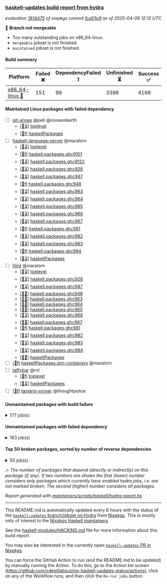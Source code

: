 ### [haskell-updates build report from hydra](https://hydra.nixos.org/jobset/nixpkgs/haskell-updates)
*evaluation [1814475](https://hydra.nixos.org/eval/1814475) of nixpkgs commit [fcd01e9](https://github.com/NixOS/nixpkgs/commits/fcd01e924043c963a3329cffc7707cfbf11259e1) as of 2025-04-09 12:12 UTC*

🔴 **Branch not mergeable**
  * Too many outstanding jobs on x86_64-linux.
  * `mergeable` jobset is not finished.
  * `maintained` jobset is not finished.

#### Build summary

 | Platform | Failed ❌ | DependencyFailed ❗ | Unfinished ⏳ | Success ✅ | 
 | --- | --- | --- | --- | --- | 
 | [x86_64-linux 🐧](https://hydra.nixos.org/eval/1814475?filter=.x86_64-linux) | 151 | 99 | 3396 | 4168 | 
#### Maintained Linux packages with failed dependency
- [ ] [git-annex](https://hydra.nixos.org/eval/1814475?filter=git-annex) @peti @roosemberth
  - [[🐧⏳]](https://hydra.nixos.org/build/294580944) [toplevel](https://hydra.nixos.org/eval/1814475?filter=git-annex)
  - [[🐧❗]](https://hydra.nixos.org/build/294583243) [haskellPackages](https://hydra.nixos.org/eval/1814475?filter=haskellPackages.git-annex)
- [ ] [haskell-language-server](https://hydra.nixos.org/eval/1814475?filter=haskell-language-server) @maralorn
  - [[🐧⏳]](https://hydra.nixos.org/build/294581254) [toplevel](https://hydra.nixos.org/eval/1814475?filter=haskell-language-server)
  - [[🐧❗]](https://hydra.nixos.org/build/294581007) [haskell.packages.ghc9101](https://hydra.nixos.org/eval/1814475?filter=haskell.packages.ghc9101.haskell-language-server)
  - [[🐧⏳]](https://hydra.nixos.org/build/294581025) [haskell.packages.ghc9122](https://hydra.nixos.org/eval/1814475?filter=haskell.packages.ghc9122.haskell-language-server)
  - [[🐧⏳]](https://hydra.nixos.org/build/294581056) [haskell.packages.ghc928](https://hydra.nixos.org/eval/1814475?filter=haskell.packages.ghc928.haskell-language-server)
  - [[🐧⏳]](https://hydra.nixos.org/build/294581087) [haskell.packages.ghc947](https://hydra.nixos.org/eval/1814475?filter=haskell.packages.ghc947.haskell-language-server)
  - [[🐧❗]](https://hydra.nixos.org/build/294581092) [haskell.packages.ghc948](https://hydra.nixos.org/eval/1814475?filter=haskell.packages.ghc948.haskell-language-server)
  - [[🐧⏳]](https://hydra.nixos.org/build/294581094) [haskell.packages.ghc963](https://hydra.nixos.org/eval/1814475?filter=haskell.packages.ghc963.haskell-language-server)
  - [[🐧⏳]](https://hydra.nixos.org/build/294581112) [haskell.packages.ghc964](https://hydra.nixos.org/eval/1814475?filter=haskell.packages.ghc964.haskell-language-server)
  - [[🐧⏳]](https://hydra.nixos.org/build/294581148) [haskell.packages.ghc965](https://hydra.nixos.org/eval/1814475?filter=haskell.packages.ghc965.haskell-language-server)
  - [[🐧⏳]](https://hydra.nixos.org/build/294581158) [haskell.packages.ghc966](https://hydra.nixos.org/eval/1814475?filter=haskell.packages.ghc966.haskell-language-server)
  - [[🐧⏳]](https://hydra.nixos.org/build/294581168) [haskell.packages.ghc967](https://hydra.nixos.org/eval/1814475?filter=haskell.packages.ghc967.haskell-language-server)
  - [[🐧❗]](https://hydra.nixos.org/build/294581211) [haskell.packages.ghc981](https://hydra.nixos.org/eval/1814475?filter=haskell.packages.ghc981.haskell-language-server)
  - [[🐧⏳]](https://hydra.nixos.org/build/294581318) [haskell.packages.ghc982](https://hydra.nixos.org/eval/1814475?filter=haskell.packages.ghc982.haskell-language-server)
  - [[🐧⏳]](https://hydra.nixos.org/build/294581538) [haskell.packages.ghc983](https://hydra.nixos.org/eval/1814475?filter=haskell.packages.ghc983.haskell-language-server)
  - [[🐧❗]](https://hydra.nixos.org/build/294581253) [haskell.packages.ghc984](https://hydra.nixos.org/eval/1814475?filter=haskell.packages.ghc984.haskell-language-server)
  - [[🐧⏳]](https://hydra.nixos.org/build/294583603) [haskellPackages](https://hydra.nixos.org/eval/1814475?filter=haskellPackages.haskell-language-server)
- [ ] [hlint](https://hydra.nixos.org/eval/1814475?filter=hlint) @maralorn
  - [[🐧⏳]](https://hydra.nixos.org/build/294586731) [toplevel](https://hydra.nixos.org/eval/1814475?filter=hlint)
  - [[🐧⏳]](https://hydra.nixos.org/build/294581016) [haskell.packages.ghc928](https://hydra.nixos.org/eval/1814475?filter=haskell.packages.ghc928.hlint)
  - [[🐧⏳]](https://hydra.nixos.org/build/294581040) [haskell.packages.ghc947](https://hydra.nixos.org/eval/1814475?filter=haskell.packages.ghc947.hlint)
  - [[🐧✅]](https://hydra.nixos.org/build/294581041) [haskell.packages.ghc948](https://hydra.nixos.org/eval/1814475?filter=haskell.packages.ghc948.hlint)
  - [[🐧✅]](https://hydra.nixos.org/build/294581067) [haskell.packages.ghc963](https://hydra.nixos.org/eval/1814475?filter=haskell.packages.ghc963.hlint)
  - [[🐧✅]](https://hydra.nixos.org/build/294581082) [haskell.packages.ghc964](https://hydra.nixos.org/eval/1814475?filter=haskell.packages.ghc964.hlint)
  - [[🐧✅]](https://hydra.nixos.org/build/294581101) [haskell.packages.ghc965](https://hydra.nixos.org/eval/1814475?filter=haskell.packages.ghc965.hlint)
  - [[🐧⏳]](https://hydra.nixos.org/build/294581123) [haskell.packages.ghc966](https://hydra.nixos.org/eval/1814475?filter=haskell.packages.ghc966.hlint)
  - [[🐧✅]](https://hydra.nixos.org/build/294581133) [haskell.packages.ghc967](https://hydra.nixos.org/eval/1814475?filter=haskell.packages.ghc967.hlint)
  - [[🐧❗]](https://hydra.nixos.org/build/294581157) [haskell.packages.ghc981](https://hydra.nixos.org/eval/1814475?filter=haskell.packages.ghc981.hlint)
  - [[🐧⏳]](https://hydra.nixos.org/build/294581174) [haskell.packages.ghc982](https://hydra.nixos.org/eval/1814475?filter=haskell.packages.ghc982.hlint)
  - [[🐧⏳]](https://hydra.nixos.org/build/294581219) [haskell.packages.ghc983](https://hydra.nixos.org/eval/1814475?filter=haskell.packages.ghc983.hlint)
  - [[🐧⏳]](https://hydra.nixos.org/build/294581192) [haskell.packages.ghc984](https://hydra.nixos.org/eval/1814475?filter=haskell.packages.ghc984.hlint)
  - [[🐧✅]](https://hydra.nixos.org/build/294583737) [haskellPackages](https://hydra.nixos.org/eval/1814475?filter=haskellPackages.hlint)
- [ ] [[🐧❗]](https://hydra.nixos.org/build/294585829) [haskellPackages.stm-containers](https://hydra.nixos.org/eval/1814475?filter=haskellPackages.stm-containers) @maralorn
- [ ] [taffybar](https://hydra.nixos.org/eval/1814475?filter=taffybar) @rvl
  - [[🐧❗]](https://hydra.nixos.org/build/294586795) [toplevel](https://hydra.nixos.org/eval/1814475?filter=taffybar)
  - [[🐧⏳]](https://hydra.nixos.org/build/294585973) [haskellPackages](https://hydra.nixos.org/eval/1814475?filter=haskellPackages.taffybar)
- [ ] [[🐧❗]](https://hydra.nixos.org/build/294586812) [tamarin-prover](https://hydra.nixos.org/eval/1814475?filter=tamarin-prover) @thoughtpolice
#### Unmaintained packages with build failure
<details><summary>177 job(s) </summary>

- [ ] [[🐧❌]](https://hydra.nixos.org/build/294586633) [haskellPackages.yesod-core](https://hydra.nixos.org/eval/1814475?filter=haskellPackages.yesod-core)  ⤴️ 49 | 147
- [ ] [[🐧❌]](https://hydra.nixos.org/build/294584929) [haskellPackages.pango](https://hydra.nixos.org/eval/1814475?filter=haskellPackages.pango)  ⤴️ 30 | 167
- [ ] [ghc-lib-parser](https://hydra.nixos.org/eval/1814475?filter=ghc-lib-parser)  ⤴️ 22 | 68
  - [[🐧✅]](https://hydra.nixos.org/build/293759988) [haskell.packages.ghc8107](https://hydra.nixos.org/eval/1814475?filter=haskell.packages.ghc8107.ghc-lib-parser)
  - [[🐧✅]](https://hydra.nixos.org/build/293759999) [haskell.packages.ghc902](https://hydra.nixos.org/eval/1814475?filter=haskell.packages.ghc902.ghc-lib-parser)
  - [[🐧✅]](https://hydra.nixos.org/build/293760022) [haskell.packages.ghc9101](https://hydra.nixos.org/eval/1814475?filter=haskell.packages.ghc9101.ghc-lib-parser)
  - [[🐧⏳]](https://hydra.nixos.org/build/294580977) [haskell.packages.ghc9122](https://hydra.nixos.org/eval/1814475?filter=haskell.packages.ghc9122.ghc-lib-parser)
  - [[🐧❌]](https://hydra.nixos.org/build/294580994) [haskell.packages.ghc928](https://hydra.nixos.org/eval/1814475?filter=haskell.packages.ghc928.ghc-lib-parser)
  - [[🐧⏳]](https://hydra.nixos.org/build/294581010) [haskell.packages.ghc947](https://hydra.nixos.org/eval/1814475?filter=haskell.packages.ghc947.ghc-lib-parser)
  - [[🐧✅]](https://hydra.nixos.org/build/294581027) [haskell.packages.ghc948](https://hydra.nixos.org/eval/1814475?filter=haskell.packages.ghc948.ghc-lib-parser)
  - [[🐧✅]](https://hydra.nixos.org/build/294581044) [haskell.packages.ghc963](https://hydra.nixos.org/eval/1814475?filter=haskell.packages.ghc963.ghc-lib-parser)
  - [[🐧✅]](https://hydra.nixos.org/build/294581062) [haskell.packages.ghc964](https://hydra.nixos.org/eval/1814475?filter=haskell.packages.ghc964.ghc-lib-parser)
  - [[🐧✅]](https://hydra.nixos.org/build/294581079) [haskell.packages.ghc965](https://hydra.nixos.org/eval/1814475?filter=haskell.packages.ghc965.ghc-lib-parser)
  - [[🐧✅]](https://hydra.nixos.org/build/294581099) [haskell.packages.ghc966](https://hydra.nixos.org/eval/1814475?filter=haskell.packages.ghc966.ghc-lib-parser)
  - [[🐧✅]](https://hydra.nixos.org/build/294581117) [haskell.packages.ghc967](https://hydra.nixos.org/eval/1814475?filter=haskell.packages.ghc967.ghc-lib-parser)
  - [[🐧❌]](https://hydra.nixos.org/build/294581135) [haskell.packages.ghc981](https://hydra.nixos.org/eval/1814475?filter=haskell.packages.ghc981.ghc-lib-parser)
  - [[🐧⏳]](https://hydra.nixos.org/build/294581152) [haskell.packages.ghc982](https://hydra.nixos.org/eval/1814475?filter=haskell.packages.ghc982.ghc-lib-parser)
  - [[🐧❌]](https://hydra.nixos.org/build/294581167) [haskell.packages.ghc983](https://hydra.nixos.org/eval/1814475?filter=haskell.packages.ghc983.ghc-lib-parser)
  - [[🐧⏳]](https://hydra.nixos.org/build/294581185) [haskell.packages.ghc984](https://hydra.nixos.org/eval/1814475?filter=haskell.packages.ghc984.ghc-lib-parser)
  - [[🐧✅]](https://hydra.nixos.org/build/294583154) [haskellPackages](https://hydra.nixos.org/eval/1814475?filter=haskellPackages.ghc-lib-parser)
- [ ] [[🐧❌]](https://hydra.nixos.org/build/294585135) [haskellPackages.primitive-extras](https://hydra.nixos.org/eval/1814475?filter=haskellPackages.primitive-extras)  ⤴️ 20 | 78
- [ ] [[🐧❌]](https://hydra.nixos.org/build/294586530) [haskellPackages.what4](https://hydra.nixos.org/eval/1814475?filter=haskellPackages.what4)  ⤴️ 16 | 21
- [ ] [[🐧❌]](https://hydra.nixos.org/build/294581283) [haskellPackages.HList](https://hydra.nixos.org/eval/1814475?filter=haskellPackages.HList)  ⤴️ 15 | 24
- [ ] [[🐧❌]](https://hydra.nixos.org/build/294583488) [haskellPackages.graphviz](https://hydra.nixos.org/eval/1814475?filter=haskellPackages.graphviz)  ⤴️ 14 | 57
- [ ] [[🐧❌]](https://hydra.nixos.org/build/294583988) [haskellPackages.hw-int](https://hydra.nixos.org/eval/1814475?filter=haskellPackages.hw-int)  ⤴️ 8 | 29
- [ ] [[🐧❌]](https://hydra.nixos.org/build/294584698) [haskellPackages.natural-transformation](https://hydra.nixos.org/eval/1814475?filter=haskellPackages.natural-transformation)  ⤴️ 5 | 29
- [ ] [[🐧❌]](https://hydra.nixos.org/build/294582250) [haskellPackages.chimera](https://hydra.nixos.org/eval/1814475?filter=haskellPackages.chimera)  ⤴️ 5 | 23
- [ ] [[🐧❌]](https://hydra.nixos.org/build/294582160) [haskellPackages.bzlib](https://hydra.nixos.org/eval/1814475?filter=haskellPackages.bzlib)  ⤴️ 5 | 20
- [ ] [[🐧❌]](https://hydra.nixos.org/build/294586179) [haskellPackages.trasa](https://hydra.nixos.org/eval/1814475?filter=haskellPackages.trasa)  ⤴️ 5 | 6
- [ ] [[🐧❌]](https://hydra.nixos.org/build/293842799) [haskellPackages.snappy](https://hydra.nixos.org/eval/1814475?filter=haskellPackages.snappy)  ⤴️ 4 | 9
- [ ] [[🐧❌]](https://hydra.nixos.org/build/294582790) [haskellPackages.egison-pattern-src-th-mode](https://hydra.nixos.org/eval/1814475?filter=haskellPackages.egison-pattern-src-th-mode)  ⤴️ 4 | 4
- [ ] [[🐧❌]](https://hydra.nixos.org/build/294583649) [haskellPackages.hasql-streams-core](https://hydra.nixos.org/eval/1814475?filter=haskellPackages.hasql-streams-core)  ⤴️ 4 | 4
- [ ] [[🐧❌]](https://hydra.nixos.org/build/294586136) [haskellPackages.tlex-core](https://hydra.nixos.org/eval/1814475?filter=haskellPackages.tlex-core)  ⤴️ 4 | 4
- [ ] [[🐧❌]](https://hydra.nixos.org/build/294585046) [haskellPackages.pipes-text](https://hydra.nixos.org/eval/1814475?filter=haskellPackages.pipes-text)  ⤴️ 3 | 17
- [ ] [[🐧❌]](https://hydra.nixos.org/build/294582092) [haskellPackages.box](https://hydra.nixos.org/eval/1814475?filter=haskellPackages.box)  ⤴️ 3 | 10
- [ ] [[🐧❌]](https://hydra.nixos.org/build/294581922) [haskellPackages.array-builder](https://hydra.nixos.org/eval/1814475?filter=haskellPackages.array-builder)  ⤴️ 3 | 8
- [ ] [[🐧❌]](https://hydra.nixos.org/build/294582106) [haskellPackages.broadcast-chan](https://hydra.nixos.org/eval/1814475?filter=haskellPackages.broadcast-chan)  ⤴️ 3 | 6
- [ ] [[🐧❌]](https://hydra.nixos.org/build/294582281) [haskellPackages.casadi-bindings-core](https://hydra.nixos.org/eval/1814475?filter=haskellPackages.casadi-bindings-core)  ⤴️ 3 | 5
- [ ] [[🐧❌]](https://hydra.nixos.org/build/293841397) [haskellPackages.kind-generics-th](https://hydra.nixos.org/eval/1814475?filter=haskellPackages.kind-generics-th)  ⤴️ 3 | 4
- [ ] [[🐧❌]](https://hydra.nixos.org/build/294581227) [haskellPackages.ConfigFile](https://hydra.nixos.org/eval/1814475?filter=haskellPackages.ConfigFile)  ⤴️ 2 | 11
- [ ] [[🐧❌]](https://hydra.nixos.org/build/293839823) [haskellPackages.cvss](https://hydra.nixos.org/eval/1814475?filter=haskellPackages.cvss)  ⤴️ 2 | 4
- [ ] [[🐧❌]](https://hydra.nixos.org/build/294585523) [haskellPackages.selda](https://hydra.nixos.org/eval/1814475?filter=haskellPackages.selda)  ⤴️ 2 | 4
- [ ] [[🐧❌]](https://hydra.nixos.org/build/294582966) [haskellPackages.finitary](https://hydra.nixos.org/eval/1814475?filter=haskellPackages.finitary)  ⤴️ 2 | 3
- [ ] [[🐧❌]](https://hydra.nixos.org/build/294584167) [haskellPackages.json-autotype](https://hydra.nixos.org/eval/1814475?filter=haskellPackages.json-autotype)  ⤴️ 2 | 3
- [ ] [[🐧❌]](https://hydra.nixos.org/build/294582775) [haskellPackages.ebird-api](https://hydra.nixos.org/eval/1814475?filter=haskellPackages.ebird-api)  ⤴️ 2 | 2
- [ ] [[🐧❌]](https://hydra.nixos.org/build/294584749) [haskellPackages.network-uri-json](https://hydra.nixos.org/eval/1814475?filter=haskellPackages.network-uri-json)  ⤴️ 2 | 2
- [ ] [[🐧❌]](https://hydra.nixos.org/build/294585197) [haskellPackages.ptera-core](https://hydra.nixos.org/eval/1814475?filter=haskellPackages.ptera-core)  ⤴️ 2 | 2
- [ ] [[🐧❌]](https://hydra.nixos.org/build/294581423) [haskellPackages.aeson-extra](https://hydra.nixos.org/eval/1814475?filter=haskellPackages.aeson-extra)  ⤴️ 1 | 6
- [ ] [[🐧❌]](https://hydra.nixos.org/build/293761990) [haskellPackages.conversion-bytestring](https://hydra.nixos.org/eval/1814475?filter=haskellPackages.conversion-bytestring)  ⤴️ 1 | 4
- [ ] [[🐧❌]](https://hydra.nixos.org/build/294585227) [haskellPackages.qrcode-core](https://hydra.nixos.org/eval/1814475?filter=haskellPackages.qrcode-core)  ⤴️ 1 | 3
- [ ] [[🐧❌]](https://hydra.nixos.org/build/294581961) [haskellPackages.aztecs-sdl](https://hydra.nixos.org/eval/1814475?filter=haskellPackages.aztecs-sdl)  ⤴️ 1 | 2
- [ ] [[🐧❌]](https://hydra.nixos.org/build/294586720) [haskellPackages.zxcvbn-hs](https://hydra.nixos.org/eval/1814475?filter=haskellPackages.zxcvbn-hs)  ⤴️ 1 | 2
- [ ] [[🐧❌]](https://hydra.nixos.org/build/294583158) [haskellPackages.ghc-prof](https://hydra.nixos.org/eval/1814475?filter=haskellPackages.ghc-prof)  ⤴️ 1 | 1
- [ ] [[🐧❌]](https://hydra.nixos.org/build/294583169) [haskellPackages.ghcjs-ajax](https://hydra.nixos.org/eval/1814475?filter=haskellPackages.ghcjs-ajax)  ⤴️ 1 | 1
- [ ] [[🐧❌]](https://hydra.nixos.org/build/294583564) [haskellPackages.hal](https://hydra.nixos.org/eval/1814475?filter=haskellPackages.hal)  ⤴️ 1 | 1
- [ ] [[🐧❌]](https://hydra.nixos.org/build/293764475) [haskellPackages.leanpub-concepts](https://hydra.nixos.org/eval/1814475?filter=haskellPackages.leanpub-concepts)  ⤴️ 1 | 1
- [ ] [[🐧❌]](https://hydra.nixos.org/build/293765222) [haskellPackages.oalg-base](https://hydra.nixos.org/eval/1814475?filter=haskellPackages.oalg-base)  ⤴️ 1 | 1
- [ ] [[🐧❌]](https://hydra.nixos.org/build/294584884) [haskellPackages.org-mode](https://hydra.nixos.org/eval/1814475?filter=haskellPackages.org-mode)  ⤴️ 1 | 1
- [ ] [[🐧❌]](https://hydra.nixos.org/build/294584897) [haskellPackages.pa-field-parser](https://hydra.nixos.org/eval/1814475?filter=haskellPackages.pa-field-parser)  ⤴️ 1 | 1
- [ ] [[🐧❌]](https://hydra.nixos.org/build/294586058) [haskellPackages.text-format](https://hydra.nixos.org/eval/1814475?filter=haskellPackages.text-format)  ⤴️ 0 | 27
- [ ] [[🐧❌]](https://hydra.nixos.org/build/293767711) [haskellPackages.wrapped](https://hydra.nixos.org/eval/1814475?filter=haskellPackages.wrapped)  ⤴️ 0 | 18
- [ ] [[🐧❌]](https://hydra.nixos.org/build/294586169) [haskellPackages.tostring](https://hydra.nixos.org/eval/1814475?filter=haskellPackages.tostring)  ⤴️ 0 | 11
- [ ] [[🐧❌]](https://hydra.nixos.org/build/293766760) [haskellPackages.strings](https://hydra.nixos.org/eval/1814475?filter=haskellPackages.strings)  ⤴️ 0 | 6
- [ ] [[🐧❌]](https://hydra.nixos.org/build/294581581) [haskellPackages.amazonka-dynamodb](https://hydra.nixos.org/eval/1814475?filter=haskellPackages.amazonka-dynamodb)  ⤴️ 0 | 5
- [ ] [[🐧❌]](https://hydra.nixos.org/build/293765597) [haskellPackages.polysoup](https://hydra.nixos.org/eval/1814475?filter=haskellPackages.polysoup)  ⤴️ 0 | 5
- [ ] [[🐧❌]](https://hydra.nixos.org/build/293766622) [haskellPackages.srt](https://hydra.nixos.org/eval/1814475?filter=haskellPackages.srt)  ⤴️ 0 | 3
- [ ] [[🐧❌]](https://hydra.nixos.org/build/293761449) [haskellPackages.bindings-levmar](https://hydra.nixos.org/eval/1814475?filter=haskellPackages.bindings-levmar)  ⤴️ 0 | 2
- [ ] [[🐧❌]](https://hydra.nixos.org/build/294583780) [haskellPackages.hopfli](https://hydra.nixos.org/eval/1814475?filter=haskellPackages.hopfli)  ⤴️ 0 | 2
- [ ] [[🐧❌]](https://hydra.nixos.org/build/293764424) [haskellPackages.language-python](https://hydra.nixos.org/eval/1814475?filter=haskellPackages.language-python)  ⤴️ 0 | 2
- [ ] [[🐧❌]](https://hydra.nixos.org/build/293764759) [haskellPackages.memoize](https://hydra.nixos.org/eval/1814475?filter=haskellPackages.memoize)  ⤴️ 0 | 2
- [ ] [[🐧❌]](https://hydra.nixos.org/build/293765428) [haskellPackages.partial-semigroup](https://hydra.nixos.org/eval/1814475?filter=haskellPackages.partial-semigroup)  ⤴️ 0 | 2
- [ ] [[🐧❌]](https://hydra.nixos.org/build/294586129) [haskellPackages.timestamp](https://hydra.nixos.org/eval/1814475?filter=haskellPackages.timestamp)  ⤴️ 0 | 2
- [ ] [[🐧❌]](https://hydra.nixos.org/build/294586234) [haskellPackages.twitter-conduit](https://hydra.nixos.org/eval/1814475?filter=haskellPackages.twitter-conduit)  ⤴️ 0 | 2
- [ ] [[🐧❌]](https://hydra.nixos.org/build/294586462) [haskellPackages.wai-middleware-content-type](https://hydra.nixos.org/eval/1814475?filter=haskellPackages.wai-middleware-content-type)  ⤴️ 0 | 2
- [ ] [[🐧❌]](https://hydra.nixos.org/build/293761853) [haskellPackages.coercion-extras](https://hydra.nixos.org/eval/1814475?filter=haskellPackages.coercion-extras)  ⤴️ 0 | 1
- [ ] [[🐧❌]](https://hydra.nixos.org/build/294582718) [haskellPackages.distributed-process-lifted](https://hydra.nixos.org/eval/1814475?filter=haskellPackages.distributed-process-lifted)  ⤴️ 0 | 1
- [ ] [[🐧❌]](https://hydra.nixos.org/build/294582919) [haskellPackages.fast-digits](https://hydra.nixos.org/eval/1814475?filter=haskellPackages.fast-digits)  ⤴️ 0 | 1
- [ ] [[🐧❌]](https://hydra.nixos.org/build/294583688) [haskellPackages.hegg](https://hydra.nixos.org/eval/1814475?filter=haskellPackages.hegg)  ⤴️ 0 | 1
- [ ] [[🐧❌]](https://hydra.nixos.org/build/293763888) [haskellPackages.hsinspect](https://hydra.nixos.org/eval/1814475?filter=haskellPackages.hsinspect)  ⤴️ 0 | 1
- [ ] [[🐧❌]](https://hydra.nixos.org/build/294584462) [haskellPackages.mason](https://hydra.nixos.org/eval/1814475?filter=haskellPackages.mason)  ⤴️ 0 | 1
- [ ] [[🐧❌]](https://hydra.nixos.org/build/293841798) [haskellPackages.multiwalk](https://hydra.nixos.org/eval/1814475?filter=haskellPackages.multiwalk)  ⤴️ 0 | 1
- [ ] [[🐧❌]](https://hydra.nixos.org/build/294585193) [haskellPackages.proto-lens-etcd](https://hydra.nixos.org/eval/1814475?filter=haskellPackages.proto-lens-etcd)  ⤴️ 0 | 1
- [ ] [[🐧❌]](https://hydra.nixos.org/build/294585183) [haskellPackages.proto-lens-jsonpb](https://hydra.nixos.org/eval/1814475?filter=haskellPackages.proto-lens-jsonpb)  ⤴️ 0 | 1
- [ ] [[🐧❌]](https://hydra.nixos.org/build/293765821) [haskellPackages.qsem](https://hydra.nixos.org/eval/1814475?filter=haskellPackages.qsem)  ⤴️ 0 | 1
- [ ] [[🐧❌]](https://hydra.nixos.org/build/294585603) [haskellPackages.servant-subscriber](https://hydra.nixos.org/eval/1814475?filter=haskellPackages.servant-subscriber)  ⤴️ 0 | 1
- [ ] [[🐧❌]](https://hydra.nixos.org/build/293766732) [haskellPackages.strict-io](https://hydra.nixos.org/eval/1814475?filter=haskellPackages.strict-io)  ⤴️ 0 | 1
- [ ] [[🐧❌]](https://hydra.nixos.org/build/293843050) [haskellPackages.tasty-travis](https://hydra.nixos.org/eval/1814475?filter=haskellPackages.tasty-travis)  ⤴️ 0 | 1
- [ ] [[🐧❌]](https://hydra.nixos.org/build/294586334) [haskellPackages.unpacked-maybe-text](https://hydra.nixos.org/eval/1814475?filter=haskellPackages.unpacked-maybe-text)  ⤴️ 0 | 1
- [ ] [[🐧❌]](https://hydra.nixos.org/build/293760358) [haskellPackages.Cabal-hooks](https://hydra.nixos.org/eval/1814475?filter=haskellPackages.Cabal-hooks) 
- [ ] [[🐧❌]](https://hydra.nixos.org/build/293760436) [haskellPackages.GOST34112012-Hash](https://hydra.nixos.org/eval/1814475?filter=haskellPackages.GOST34112012-Hash) 
- [ ] [[🐧❌]](https://hydra.nixos.org/build/294581331) [haskellPackages.MultiChor](https://hydra.nixos.org/eval/1814475?filter=haskellPackages.MultiChor) 
- [ ] [[🐧❌]](https://hydra.nixos.org/build/293760633) [haskellPackages.Stack](https://hydra.nixos.org/eval/1814475?filter=haskellPackages.Stack) 
- [ ] [[🐧❌]](https://hydra.nixos.org/build/294581413) [haskellPackages.adblock2privoxy](https://hydra.nixos.org/eval/1814475?filter=haskellPackages.adblock2privoxy) 
- [ ] [[🐧❌]](https://hydra.nixos.org/build/293838835) [haskellPackages.align-equal](https://hydra.nixos.org/eval/1814475?filter=haskellPackages.align-equal) 
- [ ] [[🐧❌]](https://hydra.nixos.org/build/294581776) [haskellPackages.amazonka-s3-encryption](https://hydra.nixos.org/eval/1814475?filter=haskellPackages.amazonka-s3-encryption) 
- [ ] [[🐧❌]](https://hydra.nixos.org/build/293761165) [haskellPackages.amrun](https://hydra.nixos.org/eval/1814475?filter=haskellPackages.amrun) 
- [ ] [[🐧❌]](https://hydra.nixos.org/build/293761173) [haskellPackages.aop-prelude](https://hydra.nixos.org/eval/1814475?filter=haskellPackages.aop-prelude) 
- [ ] [[🐧❌]](https://hydra.nixos.org/build/293761265) [haskellPackages.atomic-modify-general](https://hydra.nixos.org/eval/1814475?filter=haskellPackages.atomic-modify-general) 
- [ ] [[🐧❌]](https://hydra.nixos.org/build/294581964) [haskellPackages.b-tree](https://hydra.nixos.org/eval/1814475?filter=haskellPackages.b-tree) 
- [ ] [[🐧❌]](https://hydra.nixos.org/build/294582043) [haskellPackages.bindings-directfb](https://hydra.nixos.org/eval/1814475?filter=haskellPackages.bindings-directfb) 
- [ ] [[🐧❌]](https://hydra.nixos.org/build/293839368) [haskellPackages.bindynamic](https://hydra.nixos.org/eval/1814475?filter=haskellPackages.bindynamic) 
- [ ] [[🐧❌]](https://hydra.nixos.org/build/293761446) [haskellPackages.birds-of-paradise](https://hydra.nixos.org/eval/1814475?filter=haskellPackages.birds-of-paradise) 
- [ ] [[🐧❌]](https://hydra.nixos.org/build/294582114) [haskellPackages.bugsnag-haskell](https://hydra.nixos.org/eval/1814475?filter=haskellPackages.bugsnag-haskell) 
- [ ] [[🐧❌]](https://hydra.nixos.org/build/293761736) [haskellPackages.char-qq](https://hydra.nixos.org/eval/1814475?filter=haskellPackages.char-qq) 
- [ ] [[🐧❌]](https://hydra.nixos.org/build/294582563) [haskellPackages.data-reify-gadt](https://hydra.nixos.org/eval/1814475?filter=haskellPackages.data-reify-gadt) 
- [ ] [[🐧❌]](https://hydra.nixos.org/build/293762220) [haskellPackages.datacrypto](https://hydra.nixos.org/eval/1814475?filter=haskellPackages.datacrypto) 
- [ ] [[🐧❌]](https://hydra.nixos.org/build/294582704) [haskellPackages.distributed-process-registry](https://hydra.nixos.org/eval/1814475?filter=haskellPackages.distributed-process-registry) 
- [ ] [[🐧❌]](https://hydra.nixos.org/build/294582926) [haskellPackages.evdev-streamly](https://hydra.nixos.org/eval/1814475?filter=haskellPackages.evdev-streamly) 
- [ ] [[🐧❌]](https://hydra.nixos.org/build/294583033) [haskellPackages.forml](https://hydra.nixos.org/eval/1814475?filter=haskellPackages.forml) 
- [ ] [[🐧❌]](https://hydra.nixos.org/build/293762878) [haskellPackages.fugue](https://hydra.nixos.org/eval/1814475?filter=haskellPackages.fugue) 
- [ ] [[🐧❌]](https://hydra.nixos.org/build/293762891) [haskellPackages.functora-witch](https://hydra.nixos.org/eval/1814475?filter=haskellPackages.functora-witch) 
- [ ] [[🐧❌]](https://hydra.nixos.org/build/293762916) [haskellPackages.fx](https://hydra.nixos.org/eval/1814475?filter=haskellPackages.fx) 
- [ ] [[🐧❌]](https://hydra.nixos.org/build/294583114) [haskellPackages.genvalidity-appendful](https://hydra.nixos.org/eval/1814475?filter=haskellPackages.genvalidity-appendful) 
- [ ] [ghc-tags](https://hydra.nixos.org/eval/1814475?filter=ghc-tags) 
  - [[🐧⏳]](https://hydra.nixos.org/build/294580948) [haskell.packages.ghc8107](https://hydra.nixos.org/eval/1814475?filter=haskell.packages.ghc8107.ghc-tags)
  - [[🐧✅]](https://hydra.nixos.org/build/294580965) [haskell.packages.ghc902](https://hydra.nixos.org/eval/1814475?filter=haskell.packages.ghc902.ghc-tags)
  - [[🐧⏳]](https://hydra.nixos.org/build/294580974) [haskell.packages.ghc9101](https://hydra.nixos.org/eval/1814475?filter=haskell.packages.ghc9101.ghc-tags)
  - [[🐧❗]](https://hydra.nixos.org/build/294581015) [haskell.packages.ghc928](https://hydra.nixos.org/eval/1814475?filter=haskell.packages.ghc928.ghc-tags)
  - [[🐧⏳]](https://hydra.nixos.org/build/294581066) [haskell.packages.ghc963](https://hydra.nixos.org/eval/1814475?filter=haskell.packages.ghc963.ghc-tags)
  - [[🐧❌]](https://hydra.nixos.org/build/294581077) [haskell.packages.ghc964](https://hydra.nixos.org/eval/1814475?filter=haskell.packages.ghc964.ghc-tags)
  - [[🐧⏳]](https://hydra.nixos.org/build/294581104) [haskell.packages.ghc965](https://hydra.nixos.org/eval/1814475?filter=haskell.packages.ghc965.ghc-tags)
  - [[🐧⏳]](https://hydra.nixos.org/build/294581121) [haskell.packages.ghc966](https://hydra.nixos.org/eval/1814475?filter=haskell.packages.ghc966.ghc-tags)
  - [[🐧❌]](https://hydra.nixos.org/build/294581132) [haskell.packages.ghc967](https://hydra.nixos.org/eval/1814475?filter=haskell.packages.ghc967.ghc-tags)
- [ ] [[🐧❌]](https://hydra.nixos.org/build/294583250) [haskellPackages.gitea-api](https://hydra.nixos.org/eval/1814475?filter=haskellPackages.gitea-api) 
- [ ] [[🐧❌]](https://hydra.nixos.org/build/293840719) [haskellPackages.graph-trace](https://hydra.nixos.org/eval/1814475?filter=haskellPackages.graph-trace) 
- [ ] [[🐧❌]](https://hydra.nixos.org/build/294583505) [haskellPackages.groupBy](https://hydra.nixos.org/eval/1814475?filter=haskellPackages.groupBy) 
- [ ] [[🐧❌]](https://hydra.nixos.org/build/294583598) [haskellPackages.hakyllbars](https://hydra.nixos.org/eval/1814475?filter=haskellPackages.hakyllbars) 
- [ ] [[🐧❌]](https://hydra.nixos.org/build/293763548) [haskellPackages.hascalam](https://hydra.nixos.org/eval/1814475?filter=haskellPackages.hascalam) 
- [ ] [[🐧❌]](https://hydra.nixos.org/build/294583629) [haskellPackages.hasql-pipes](https://hydra.nixos.org/eval/1814475?filter=haskellPackages.hasql-pipes) 
- [ ] [[🐧❌]](https://hydra.nixos.org/build/294583673) [haskellPackages.hasqly-mysql](https://hydra.nixos.org/eval/1814475?filter=haskellPackages.hasqly-mysql) 
- [ ] [[🐧❌]](https://hydra.nixos.org/build/293763700) [haskellPackages.hi](https://hydra.nixos.org/eval/1814475?filter=haskellPackages.hi) 
- [ ] [[🐧❌]](https://hydra.nixos.org/build/293763733) [haskellPackages.hls-gadt-plugin](https://hydra.nixos.org/eval/1814475?filter=haskellPackages.hls-gadt-plugin) 
- [ ] [[🐧❌]](https://hydra.nixos.org/build/293763732) [haskellPackages.hls-refactor-plugin](https://hydra.nixos.org/eval/1814475?filter=haskellPackages.hls-refactor-plugin) 
- [ ] [[🐧❌]](https://hydra.nixos.org/build/293763740) [haskellPackages.hls-rename-plugin](https://hydra.nixos.org/eval/1814475?filter=haskellPackages.hls-rename-plugin) 
- [ ] [[🐧❌]](https://hydra.nixos.org/build/293763745) [haskellPackages.hls-retrie-plugin](https://hydra.nixos.org/eval/1814475?filter=haskellPackages.hls-retrie-plugin) 
- [ ] [[🐧❌]](https://hydra.nixos.org/build/293763735) [haskellPackages.hls-splice-plugin](https://hydra.nixos.org/eval/1814475?filter=haskellPackages.hls-splice-plugin) 
- [ ] [[🐧❌]](https://hydra.nixos.org/build/294583794) [haskellPackages.hoauth2-providers-tutorial](https://hydra.nixos.org/eval/1814475?filter=haskellPackages.hoauth2-providers-tutorial) 
- [ ] [[🐧❌]](https://hydra.nixos.org/build/294583807) [haskellPackages.hs-aws-lambda](https://hydra.nixos.org/eval/1814475?filter=haskellPackages.hs-aws-lambda) 
- [ ] [[🐧❌]](https://hydra.nixos.org/build/293763819) [haskellPackages.hs-openmoji-data](https://hydra.nixos.org/eval/1814475?filter=haskellPackages.hs-openmoji-data) 
- [ ] [[🐧❌]](https://hydra.nixos.org/build/294583982) [haskellPackages.hw-conduit-merges](https://hydra.nixos.org/eval/1814475?filter=haskellPackages.hw-conduit-merges) 
- [ ] [[🐧❌]](https://hydra.nixos.org/build/294584023) [haskellPackages.hzenity](https://hydra.nixos.org/eval/1814475?filter=haskellPackages.hzenity) 
- [ ] [[🐧❌]](https://hydra.nixos.org/build/294584104) [haskellPackages.io-sim](https://hydra.nixos.org/eval/1814475?filter=haskellPackages.io-sim) 
- [ ] [[🐧❌]](https://hydra.nixos.org/build/294584182) [haskellPackages.juicy-gcode](https://hydra.nixos.org/eval/1814475?filter=haskellPackages.juicy-gcode) 
- [ ] [[🐧❌]](https://hydra.nixos.org/build/294584278) [haskellPackages.lazy](https://hydra.nixos.org/eval/1814475?filter=haskellPackages.lazy) 
- [ ] [[🐧❌]](https://hydra.nixos.org/build/294584319) [haskellPackages.libfuse3](https://hydra.nixos.org/eval/1814475?filter=haskellPackages.libfuse3) 
- [ ] [[🐧❌]](https://hydra.nixos.org/build/294584380) [haskellPackages.llvm-codegen](https://hydra.nixos.org/eval/1814475?filter=haskellPackages.llvm-codegen) 
- [ ] [[🐧❌]](https://hydra.nixos.org/build/293764767) [haskellPackages.memfd](https://hydra.nixos.org/eval/1814475?filter=haskellPackages.memfd) 
- [ ] [[🐧❌]](https://hydra.nixos.org/build/293764845) [haskellPackages.miso-examples](https://hydra.nixos.org/eval/1814475?filter=haskellPackages.miso-examples) 
- [ ] [[🐧❌]](https://hydra.nixos.org/build/294584596) [haskellPackages.moffy-samples-gtk4-run](https://hydra.nixos.org/eval/1814475?filter=haskellPackages.moffy-samples-gtk4-run) 
- [ ] [[🐧❌]](https://hydra.nixos.org/build/294584807) [haskellPackages.nurbs](https://hydra.nixos.org/eval/1814475?filter=haskellPackages.nurbs) 
- [ ] [[🐧❌]](https://hydra.nixos.org/build/294584872) [haskellPackages.opt-env-conf-test](https://hydra.nixos.org/eval/1814475?filter=haskellPackages.opt-env-conf-test) 
- [ ] [[🐧❌]](https://hydra.nixos.org/build/294584959) [haskellPackages.path-text-utf8](https://hydra.nixos.org/eval/1814475?filter=haskellPackages.path-text-utf8) 
- [ ] [[🐧❌]](https://hydra.nixos.org/build/293765571) [haskellPackages.pl-synth](https://hydra.nixos.org/eval/1814475?filter=haskellPackages.pl-synth) 
- [ ] [[🐧❌]](https://hydra.nixos.org/build/294585061) [haskellPackages.playlists-http](https://hydra.nixos.org/eval/1814475?filter=haskellPackages.playlists-http) 
- [ ] [[🐧❌]](https://hydra.nixos.org/build/293765682) [haskellPackages.pretty-html](https://hydra.nixos.org/eval/1814475?filter=haskellPackages.pretty-html) 
- [ ] [[🐧❌]](https://hydra.nixos.org/build/294585149) [haskellPackages.prodapi-proxy](https://hydra.nixos.org/eval/1814475?filter=haskellPackages.prodapi-proxy) 
- [ ] [[🐧❌]](https://hydra.nixos.org/build/294585169) [haskellPackages.prodapi-userauth](https://hydra.nixos.org/eval/1814475?filter=haskellPackages.prodapi-userauth) 
- [ ] [[🐧❌]](https://hydra.nixos.org/build/294585222) [haskellPackages.qm-interpolated-string](https://hydra.nixos.org/eval/1814475?filter=haskellPackages.qm-interpolated-string) 
- [ ] [[🐧❌]](https://hydra.nixos.org/build/294585329) [haskellPackages.refined1](https://hydra.nixos.org/eval/1814475?filter=haskellPackages.refined1) 
- [ ] [[🐧❌]](https://hydra.nixos.org/build/294585375) [haskellPackages.registry-options](https://hydra.nixos.org/eval/1814475?filter=haskellPackages.registry-options) 
- [ ] [[🐧❌]](https://hydra.nixos.org/build/293766029) [haskellPackages.relational-postgresql8](https://hydra.nixos.org/eval/1814475?filter=haskellPackages.relational-postgresql8) 
- [ ] [[🐧❌]](https://hydra.nixos.org/build/294585411) [haskellPackages.resp](https://hydra.nixos.org/eval/1814475?filter=haskellPackages.resp) 
- [ ] [[🐧❌]](https://hydra.nixos.org/build/293766111) [haskellPackages.risc386](https://hydra.nixos.org/eval/1814475?filter=haskellPackages.risc386) 
- [ ] [[🐧❌]](https://hydra.nixos.org/build/294585484) [haskellPackages.sandwatch](https://hydra.nixos.org/eval/1814475?filter=haskellPackages.sandwatch) 
- [ ] [[🐧❌]](https://hydra.nixos.org/build/294585565) [haskellPackages.servant-auth-hmac](https://hydra.nixos.org/eval/1814475?filter=haskellPackages.servant-auth-hmac) 
- [ ] [[🐧❌]](https://hydra.nixos.org/build/293766485) [haskellPackages.singletons-base-code-generator](https://hydra.nixos.org/eval/1814475?filter=haskellPackages.singletons-base-code-generator) 
- [ ] [[🐧❌]](https://hydra.nixos.org/build/293842783) [haskellPackages.smtlib-backends-tests](https://hydra.nixos.org/eval/1814475?filter=haskellPackages.smtlib-backends-tests) 
- [ ] [[🐧❌]](https://hydra.nixos.org/build/294585791) [haskellPackages.sproxy-web](https://hydra.nixos.org/eval/1814475?filter=haskellPackages.sproxy-web) 
- [ ] [[🐧❌]](https://hydra.nixos.org/build/293766629) [haskellPackages.stable-marriage](https://hydra.nixos.org/eval/1814475?filter=haskellPackages.stable-marriage) 
- [ ] [[🐧❌]](https://hydra.nixos.org/build/293766781) [haskellPackages.successors](https://hydra.nixos.org/eval/1814475?filter=haskellPackages.successors) 
- [ ] [[🐧❌]](https://hydra.nixos.org/build/294585961) [haskellPackages.systemd-socket-activation](https://hydra.nixos.org/eval/1814475?filter=haskellPackages.systemd-socket-activation) 
- [ ] [[🐧❌]](https://hydra.nixos.org/build/294586052) [haskellPackages.testing-tensor](https://hydra.nixos.org/eval/1814475?filter=haskellPackages.testing-tensor) 
- [ ] [[🐧❌]](https://hydra.nixos.org/build/293767414) [haskellPackages.unix-simple](https://hydra.nixos.org/eval/1814475?filter=haskellPackages.unix-simple) 
- [ ] [[🐧❌]](https://hydra.nixos.org/build/293767434) [haskellPackages.unpacked-containers](https://hydra.nixos.org/eval/1814475?filter=haskellPackages.unpacked-containers) 
- [ ] [[🐧❌]](https://hydra.nixos.org/build/293767509) [haskellPackages.var-monad](https://hydra.nixos.org/eval/1814475?filter=haskellPackages.var-monad) 
- [ ] [[🐧❌]](https://hydra.nixos.org/build/294586427) [haskellPackages.visualize-cbn](https://hydra.nixos.org/eval/1814475?filter=haskellPackages.visualize-cbn) 
- [ ] [[🐧❌]](https://hydra.nixos.org/build/293767746) [haskellPackages.xgboost-haskell](https://hydra.nixos.org/eval/1814475?filter=haskellPackages.xgboost-haskell) 
</details>

#### Unmaintained packages with failed dependency
<details><summary>183 job(s) </summary>

- [ ] [[🐧❗]](https://hydra.nixos.org/build/294585831) [haskellPackages.stm-hamt](https://hydra.nixos.org/eval/1814475?filter=haskellPackages.stm-hamt)  ⤴️ 19 | 75
- [ ] [ghc-lib-parser-ex](https://hydra.nixos.org/eval/1814475?filter=ghc-lib-parser-ex)  ⤴️ 16 | 40
  - [[🐧✅]](https://hydra.nixos.org/build/294580941) [haskell.packages.ghc8107](https://hydra.nixos.org/eval/1814475?filter=haskell.packages.ghc8107.ghc-lib-parser-ex)
  - [[🐧⏳]](https://hydra.nixos.org/build/294580960) [haskell.packages.ghc902](https://hydra.nixos.org/eval/1814475?filter=haskell.packages.ghc902.ghc-lib-parser-ex)
  - [[🐧✅]](https://hydra.nixos.org/build/294580961) [haskell.packages.ghc9101](https://hydra.nixos.org/eval/1814475?filter=haskell.packages.ghc9101.ghc-lib-parser-ex)
  - [[🐧⏳]](https://hydra.nixos.org/build/294580998) [haskell.packages.ghc9122](https://hydra.nixos.org/eval/1814475?filter=haskell.packages.ghc9122.ghc-lib-parser-ex)
  - [[🐧⏳]](https://hydra.nixos.org/build/294581008) [haskell.packages.ghc928](https://hydra.nixos.org/eval/1814475?filter=haskell.packages.ghc928.ghc-lib-parser-ex)
  - [[🐧⏳]](https://hydra.nixos.org/build/294581024) [haskell.packages.ghc947](https://hydra.nixos.org/eval/1814475?filter=haskell.packages.ghc947.ghc-lib-parser-ex)
  - [[🐧✅]](https://hydra.nixos.org/build/294581033) [haskell.packages.ghc948](https://hydra.nixos.org/eval/1814475?filter=haskell.packages.ghc948.ghc-lib-parser-ex)
  - [[🐧✅]](https://hydra.nixos.org/build/294581059) [haskell.packages.ghc963](https://hydra.nixos.org/eval/1814475?filter=haskell.packages.ghc963.ghc-lib-parser-ex)
  - [[🐧✅]](https://hydra.nixos.org/build/294581075) [haskell.packages.ghc964](https://hydra.nixos.org/eval/1814475?filter=haskell.packages.ghc964.ghc-lib-parser-ex)
  - [[🐧✅]](https://hydra.nixos.org/build/294581096) [haskell.packages.ghc965](https://hydra.nixos.org/eval/1814475?filter=haskell.packages.ghc965.ghc-lib-parser-ex)
  - [[🐧⏳]](https://hydra.nixos.org/build/294581111) [haskell.packages.ghc966](https://hydra.nixos.org/eval/1814475?filter=haskell.packages.ghc966.ghc-lib-parser-ex)
  - [[🐧✅]](https://hydra.nixos.org/build/294581128) [haskell.packages.ghc967](https://hydra.nixos.org/eval/1814475?filter=haskell.packages.ghc967.ghc-lib-parser-ex)
  - [[🐧❗]](https://hydra.nixos.org/build/294581149) [haskell.packages.ghc981](https://hydra.nixos.org/eval/1814475?filter=haskell.packages.ghc981.ghc-lib-parser-ex)
  - [[🐧⏳]](https://hydra.nixos.org/build/294581170) [haskell.packages.ghc982](https://hydra.nixos.org/eval/1814475?filter=haskell.packages.ghc982.ghc-lib-parser-ex)
  - [[🐧⏳]](https://hydra.nixos.org/build/294581190) [haskell.packages.ghc983](https://hydra.nixos.org/eval/1814475?filter=haskell.packages.ghc983.ghc-lib-parser-ex)
  - [[🐧⏳]](https://hydra.nixos.org/build/294581186) [haskell.packages.ghc984](https://hydra.nixos.org/eval/1814475?filter=haskell.packages.ghc984.ghc-lib-parser-ex)
  - [[🐧✅]](https://hydra.nixos.org/build/294583150) [haskellPackages](https://hydra.nixos.org/eval/1814475?filter=haskellPackages.ghc-lib-parser-ex)
- [ ] [[🐧❗]](https://hydra.nixos.org/build/294583513) [haskellPackages.gtk](https://hydra.nixos.org/eval/1814475?filter=haskellPackages.gtk)  ⤴️ 11 | 117
- [ ] [[🐧❗]](https://hydra.nixos.org/build/294582642) [haskellPackages.diagrams-cairo](https://hydra.nixos.org/eval/1814475?filter=haskellPackages.diagrams-cairo)  ⤴️ 8 | 22
- [ ] [[🐧❗]](https://hydra.nixos.org/build/294582428) [haskellPackages.copilot-theorem](https://hydra.nixos.org/eval/1814475?filter=haskellPackages.copilot-theorem)  ⤴️ 8 | 11
- [ ] [[🐧❗]](https://hydra.nixos.org/build/294583985) [haskellPackages.hw-bits](https://hydra.nixos.org/eval/1814475?filter=haskellPackages.hw-bits)  ⤴️ 7 | 28
- [ ] [[🐧❗]](https://hydra.nixos.org/build/294582423) [haskellPackages.copilot-language](https://hydra.nixos.org/eval/1814475?filter=haskellPackages.copilot-language)  ⤴️ 7 | 9
- [ ] [[🐧❗]](https://hydra.nixos.org/build/294582425) [haskellPackages.copilot-libraries](https://hydra.nixos.org/eval/1814475?filter=haskellPackages.copilot-libraries)  ⤴️ 6 | 7
- [ ] [[🐧❗]](https://hydra.nixos.org/build/294583998) [haskellPackages.hw-rankselect-base](https://hydra.nixos.org/eval/1814475?filter=haskellPackages.hw-rankselect-base)  ⤴️ 5 | 21
- [ ] [[🐧❗]](https://hydra.nixos.org/build/294582419) [haskellPackages.copilot](https://hydra.nixos.org/eval/1814475?filter=haskellPackages.copilot)  ⤴️ 5 | 5
- [ ] [[🐧❗]](https://hydra.nixos.org/build/294581958) [haskellPackages.arithmoi](https://hydra.nixos.org/eval/1814475?filter=haskellPackages.arithmoi)  ⤴️ 4 | 21
- [ ] [[🐧❗]](https://hydra.nixos.org/build/294583987) [haskellPackages.hw-excess](https://hydra.nixos.org/eval/1814475?filter=haskellPackages.hw-excess)  ⤴️ 4 | 20
- [ ] [[🐧❗]](https://hydra.nixos.org/build/294586663) [haskellPackages.yesod-test](https://hydra.nixos.org/eval/1814475?filter=haskellPackages.yesod-test)  ⤴️ 4 | 9
- [ ] [[🐧❗]](https://hydra.nixos.org/build/294585800) [haskellPackages.sr-extra](https://hydra.nixos.org/eval/1814475?filter=haskellPackages.sr-extra)  ⤴️ 4 | 5
- [ ] [[🐧❗]](https://hydra.nixos.org/build/294583990) [haskellPackages.hw-balancedparens](https://hydra.nixos.org/eval/1814475?filter=haskellPackages.hw-balancedparens)  ⤴️ 3 | 19
- [ ] [hpack](https://hydra.nixos.org/eval/1814475?filter=hpack)  ⤴️ 3 | 14
  - [[🐧⏳]](https://hydra.nixos.org/build/294586729) [toplevel](https://hydra.nixos.org/eval/1814475?filter=hpack)
  - [[🐧⏳]](https://hydra.nixos.org/build/294580947) [haskell.packages.ghc8107](https://hydra.nixos.org/eval/1814475?filter=haskell.packages.ghc8107.hpack)
  - [[🐧✅]](https://hydra.nixos.org/build/294580978) [haskell.packages.ghc902](https://hydra.nixos.org/eval/1814475?filter=haskell.packages.ghc902.hpack)
  - [[🐧⏳]](https://hydra.nixos.org/build/294580984) [haskell.packages.ghc9101](https://hydra.nixos.org/eval/1814475?filter=haskell.packages.ghc9101.hpack)
  - [[🐧❗]](https://hydra.nixos.org/build/294581006) [haskell.packages.ghc9122](https://hydra.nixos.org/eval/1814475?filter=haskell.packages.ghc9122.hpack)
  - [[🐧✅]](https://hydra.nixos.org/build/294581018) [haskell.packages.ghc928](https://hydra.nixos.org/eval/1814475?filter=haskell.packages.ghc928.hpack)
  - [[🐧⏳]](https://hydra.nixos.org/build/294581045) [haskell.packages.ghc947](https://hydra.nixos.org/eval/1814475?filter=haskell.packages.ghc947.hpack)
  - [[🐧✅]](https://hydra.nixos.org/build/294581046) [haskell.packages.ghc948](https://hydra.nixos.org/eval/1814475?filter=haskell.packages.ghc948.hpack)
  - [[🐧✅]](https://hydra.nixos.org/build/294581069) [haskell.packages.ghc963](https://hydra.nixos.org/eval/1814475?filter=haskell.packages.ghc963.hpack)
  - [[🐧✅]](https://hydra.nixos.org/build/294581085) [haskell.packages.ghc964](https://hydra.nixos.org/eval/1814475?filter=haskell.packages.ghc964.hpack)
  - [[🐧✅]](https://hydra.nixos.org/build/294581107) [haskell.packages.ghc965](https://hydra.nixos.org/eval/1814475?filter=haskell.packages.ghc965.hpack)
  - [[🐧⏳]](https://hydra.nixos.org/build/294581124) [haskell.packages.ghc966](https://hydra.nixos.org/eval/1814475?filter=haskell.packages.ghc966.hpack)
  - [[🐧⏳]](https://hydra.nixos.org/build/294581142) [haskell.packages.ghc967](https://hydra.nixos.org/eval/1814475?filter=haskell.packages.ghc967.hpack)
  - [[🐧⏳]](https://hydra.nixos.org/build/294581162) [haskell.packages.ghc981](https://hydra.nixos.org/eval/1814475?filter=haskell.packages.ghc981.hpack)
  - [[🐧⏳]](https://hydra.nixos.org/build/294581177) [haskell.packages.ghc982](https://hydra.nixos.org/eval/1814475?filter=haskell.packages.ghc982.hpack)
  - [[🐧✅]](https://hydra.nixos.org/build/294581236) [haskell.packages.ghc983](https://hydra.nixos.org/eval/1814475?filter=haskell.packages.ghc983.hpack)
  - [[🐧⏳]](https://hydra.nixos.org/build/294581193) [haskell.packages.ghc984](https://hydra.nixos.org/eval/1814475?filter=haskell.packages.ghc984.hpack)
  - [[🐧✅]](https://hydra.nixos.org/build/294583787) [haskellPackages](https://hydra.nixos.org/eval/1814475?filter=haskellPackages.hpack)
- [ ] [[🐧❗]](https://hydra.nixos.org/build/294586653) [haskellPackages.yesod-newsfeed](https://hydra.nixos.org/eval/1814475?filter=haskellPackages.yesod-newsfeed)  ⤴️ 3 | 6
- [ ] [[🐧❗]](https://hydra.nixos.org/build/293842800) [haskellPackages.snappy-framing](https://hydra.nixos.org/eval/1814475?filter=haskellPackages.snappy-framing)  ⤴️ 3 | 4
- [ ] [[🐧❗]](https://hydra.nixos.org/build/294583999) [haskellPackages.hw-rankselect](https://hydra.nixos.org/eval/1814475?filter=haskellPackages.hw-rankselect)  ⤴️ 2 | 18
- [ ] [[🐧❗]](https://hydra.nixos.org/build/294582096) [haskellPackages.box-socket](https://hydra.nixos.org/eval/1814475?filter=haskellPackages.box-socket)  ⤴️ 2 | 6
- [ ] [[🐧❗]](https://hydra.nixos.org/build/294584114) [haskellPackages.ipprint](https://hydra.nixos.org/eval/1814475?filter=haskellPackages.ipprint)  ⤴️ 2 | 3
- [ ] [[🐧❗]](https://hydra.nixos.org/build/294582206) [haskellPackages.calamity](https://hydra.nixos.org/eval/1814475?filter=haskellPackages.calamity)  ⤴️ 2 | 2
- [ ] [[🐧❗]](https://hydra.nixos.org/build/294585710) [haskellPackages.sketch-frp-copilot](https://hydra.nixos.org/eval/1814475?filter=haskellPackages.sketch-frp-copilot)  ⤴️ 2 | 2
- [ ] [[🐧❗]](https://hydra.nixos.org/build/294585912) [haskellPackages.sweet-egison](https://hydra.nixos.org/eval/1814475?filter=haskellPackages.sweet-egison)  ⤴️ 2 | 2
- [ ] [[🐧❗]](https://hydra.nixos.org/build/294586662) [haskellPackages.yesod-websockets](https://hydra.nixos.org/eval/1814475?filter=haskellPackages.yesod-websockets)  ⤴️ 2 | 2
- [ ] [[🐧❗]](https://hydra.nixos.org/build/294582924) [haskellPackages.fasta](https://hydra.nixos.org/eval/1814475?filter=haskellPackages.fasta)  ⤴️ 1 | 7
- [ ] [hoogle](https://hydra.nixos.org/eval/1814475?filter=hoogle)  ⤴️ 1 | 5
  - [[🐧⏳]](https://hydra.nixos.org/build/294580957) [haskell.packages.ghc8107](https://hydra.nixos.org/eval/1814475?filter=haskell.packages.ghc8107.hoogle)
  - [[🐧⏳]](https://hydra.nixos.org/build/294580986) [haskell.packages.ghc902](https://hydra.nixos.org/eval/1814475?filter=haskell.packages.ghc902.hoogle)
  - [[🐧⏳]](https://hydra.nixos.org/build/294580993) [haskell.packages.ghc9101](https://hydra.nixos.org/eval/1814475?filter=haskell.packages.ghc9101.hoogle)
  - [[🐧❗]](https://hydra.nixos.org/build/294581020) [haskell.packages.ghc9122](https://hydra.nixos.org/eval/1814475?filter=haskell.packages.ghc9122.hoogle)
  - [[🐧✅]](https://hydra.nixos.org/build/294581029) [haskell.packages.ghc928](https://hydra.nixos.org/eval/1814475?filter=haskell.packages.ghc928.hoogle)
  - [[🐧✅]](https://hydra.nixos.org/build/294581048) [haskell.packages.ghc947](https://hydra.nixos.org/eval/1814475?filter=haskell.packages.ghc947.hoogle)
  - [[🐧✅]](https://hydra.nixos.org/build/294581058) [haskell.packages.ghc948](https://hydra.nixos.org/eval/1814475?filter=haskell.packages.ghc948.hoogle)
  - [[🐧⏳]](https://hydra.nixos.org/build/294581080) [haskell.packages.ghc963](https://hydra.nixos.org/eval/1814475?filter=haskell.packages.ghc963.hoogle)
  - [[🐧⏳]](https://hydra.nixos.org/build/294581088) [haskell.packages.ghc964](https://hydra.nixos.org/eval/1814475?filter=haskell.packages.ghc964.hoogle)
  - [[🐧⏳]](https://hydra.nixos.org/build/294581114) [haskell.packages.ghc965](https://hydra.nixos.org/eval/1814475?filter=haskell.packages.ghc965.hoogle)
  - [[🐧⏳]](https://hydra.nixos.org/build/294581140) [haskell.packages.ghc966](https://hydra.nixos.org/eval/1814475?filter=haskell.packages.ghc966.hoogle)
  - [[🐧⏳]](https://hydra.nixos.org/build/294581146) [haskell.packages.ghc967](https://hydra.nixos.org/eval/1814475?filter=haskell.packages.ghc967.hoogle)
  - [[🐧⏳]](https://hydra.nixos.org/build/294581163) [haskell.packages.ghc981](https://hydra.nixos.org/eval/1814475?filter=haskell.packages.ghc981.hoogle)
  - [[🐧⏳]](https://hydra.nixos.org/build/294581189) [haskell.packages.ghc982](https://hydra.nixos.org/eval/1814475?filter=haskell.packages.ghc982.hoogle)
  - [[🐧⏳]](https://hydra.nixos.org/build/294581311) [haskell.packages.ghc983](https://hydra.nixos.org/eval/1814475?filter=haskell.packages.ghc983.hoogle)
  - [[🐧⏳]](https://hydra.nixos.org/build/294581198) [haskell.packages.ghc984](https://hydra.nixos.org/eval/1814475?filter=haskell.packages.ghc984.hoogle)
  - [[🐧✅]](https://hydra.nixos.org/build/294583773) [haskellPackages](https://hydra.nixos.org/eval/1814475?filter=haskellPackages.hoogle)
- [ ] [[🐧❗]](https://hydra.nixos.org/build/294586495) [haskellPackages.web-rep](https://hydra.nixos.org/eval/1814475?filter=haskellPackages.web-rep)  ⤴️ 1 | 4
- [ ] [[🐧❗]](https://hydra.nixos.org/build/294582486) [haskellPackages.crux-llvm](https://hydra.nixos.org/eval/1814475?filter=haskellPackages.crux-llvm)  ⤴️ 1 | 1
- [ ] [[🐧❗]](https://hydra.nixos.org/build/294582518) [haskellPackages.cyclotomic](https://hydra.nixos.org/eval/1814475?filter=haskellPackages.cyclotomic)  ⤴️ 1 | 1
- [ ] [[🐧❗]](https://hydra.nixos.org/build/294582786) [haskellPackages.ebird-client](https://hydra.nixos.org/eval/1814475?filter=haskellPackages.ebird-client)  ⤴️ 1 | 1
- [ ] [xmobar](https://hydra.nixos.org/eval/1814475?filter=xmobar)  ⤴️ 1 | 1
  - [[🐧❗]](https://hydra.nixos.org/build/294586800) [toplevel](https://hydra.nixos.org/eval/1814475?filter=xmobar)
  - [[🐧⏳]](https://hydra.nixos.org/build/294586604) [haskellPackages](https://hydra.nixos.org/eval/1814475?filter=haskellPackages.xmobar)
- [ ] [[🐧❗]](https://hydra.nixos.org/build/294585055) [haskellPackages.plot](https://hydra.nixos.org/eval/1814475?filter=haskellPackages.plot)  ⤴️ 0 | 4
- [ ] [yi](https://hydra.nixos.org/eval/1814475?filter=yi)  ⤴️ 0 | 4
  - [[🐧❗]](https://hydra.nixos.org/build/294586803) [toplevel](https://hydra.nixos.org/eval/1814475?filter=yi)
  - [[🐧⏳]](https://hydra.nixos.org/build/294586696) [haskellPackages](https://hydra.nixos.org/eval/1814475?filter=haskellPackages.yi)
- [ ] [[🐧❗]](https://hydra.nixos.org/build/293762008) [haskellPackages.conversion-text](https://hydra.nixos.org/eval/1814475?filter=haskellPackages.conversion-text)  ⤴️ 0 | 3
- [ ] [[🐧❗]](https://hydra.nixos.org/build/294582713) [haskellPackages.diversity](https://hydra.nixos.org/eval/1814475?filter=haskellPackages.diversity)  ⤴️ 0 | 2
- [ ] [[🐧❗]](https://hydra.nixos.org/build/294585229) [haskellPackages.qrcode-juicypixels](https://hydra.nixos.org/eval/1814475?filter=haskellPackages.qrcode-juicypixels)  ⤴️ 0 | 2
- [ ] [[🐧❗]](https://hydra.nixos.org/build/294585528) [haskellPackages.selda-json](https://hydra.nixos.org/eval/1814475?filter=haskellPackages.selda-json)  ⤴️ 0 | 2
- [ ] [[🐧❗]](https://hydra.nixos.org/build/294586632) [haskellPackages.yesod-auth-hashdb](https://hydra.nixos.org/eval/1814475?filter=haskellPackages.yesod-auth-hashdb)  ⤴️ 0 | 2
- [ ] [[🐧❗]](https://hydra.nixos.org/build/294583846) [haskellPackages.hschema-prettyprinter](https://hydra.nixos.org/eval/1814475?filter=haskellPackages.hschema-prettyprinter)  ⤴️ 0 | 1
- [ ] [[🐧❗]](https://hydra.nixos.org/build/294585129) [haskellPackages.prettychart](https://hydra.nixos.org/eval/1814475?filter=haskellPackages.prettychart)  ⤴️ 0 | 1
- [ ] [[🐧❗]](https://hydra.nixos.org/build/294581320) [haskellPackages.JuPyTer-notebook](https://hydra.nixos.org/eval/1814475?filter=haskellPackages.JuPyTer-notebook) 
- [ ] [[🐧❗]](https://hydra.nixos.org/build/294581380) [haskellPackages.Spock-worker](https://hydra.nixos.org/eval/1814475?filter=haskellPackages.Spock-worker) 
- [ ] [[🐧❗]](https://hydra.nixos.org/build/294582135) [haskellPackages.bugsnag-yesod](https://hydra.nixos.org/eval/1814475?filter=haskellPackages.bugsnag-yesod) 
- [ ] [cabal2nix-unstable](https://hydra.nixos.org/eval/1814475?filter=cabal2nix-unstable) 
  - [[🐧⏳]](https://hydra.nixos.org/build/294580968) [haskell.packages.ghc8107](https://hydra.nixos.org/eval/1814475?filter=haskell.packages.ghc8107.cabal2nix-unstable)
  - [[🐧✅]](https://hydra.nixos.org/build/294580992) [haskell.packages.ghc902](https://hydra.nixos.org/eval/1814475?filter=haskell.packages.ghc902.cabal2nix-unstable)
  - [[🐧⏳]](https://hydra.nixos.org/build/294580999) [haskell.packages.ghc9101](https://hydra.nixos.org/eval/1814475?filter=haskell.packages.ghc9101.cabal2nix-unstable)
  - [[🐧❗]](https://hydra.nixos.org/build/294581017) [haskell.packages.ghc9122](https://hydra.nixos.org/eval/1814475?filter=haskell.packages.ghc9122.cabal2nix-unstable)
  - [[🐧✅]](https://hydra.nixos.org/build/294581034) [haskell.packages.ghc928](https://hydra.nixos.org/eval/1814475?filter=haskell.packages.ghc928.cabal2nix-unstable)
  - [[🐧⏳]](https://hydra.nixos.org/build/294581047) [haskell.packages.ghc947](https://hydra.nixos.org/eval/1814475?filter=haskell.packages.ghc947.cabal2nix-unstable)
  - [[🐧⏳]](https://hydra.nixos.org/build/294581049) [haskell.packages.ghc948](https://hydra.nixos.org/eval/1814475?filter=haskell.packages.ghc948.cabal2nix-unstable)
  - [[🐧✅]](https://hydra.nixos.org/build/294581071) [haskell.packages.ghc963](https://hydra.nixos.org/eval/1814475?filter=haskell.packages.ghc963.cabal2nix-unstable)
  - [[🐧✅]](https://hydra.nixos.org/build/294581095) [haskell.packages.ghc964](https://hydra.nixos.org/eval/1814475?filter=haskell.packages.ghc964.cabal2nix-unstable)
  - [[🐧✅]](https://hydra.nixos.org/build/294581113) [haskell.packages.ghc965](https://hydra.nixos.org/eval/1814475?filter=haskell.packages.ghc965.cabal2nix-unstable)
  - [[🐧⏳]](https://hydra.nixos.org/build/294581125) [haskell.packages.ghc966](https://hydra.nixos.org/eval/1814475?filter=haskell.packages.ghc966.cabal2nix-unstable)
  - [[🐧⏳]](https://hydra.nixos.org/build/294581147) [haskell.packages.ghc967](https://hydra.nixos.org/eval/1814475?filter=haskell.packages.ghc967.cabal2nix-unstable)
  - [[🐧⏳]](https://hydra.nixos.org/build/294581165) [haskell.packages.ghc981](https://hydra.nixos.org/eval/1814475?filter=haskell.packages.ghc981.cabal2nix-unstable)
  - [[🐧⏳]](https://hydra.nixos.org/build/294581180) [haskell.packages.ghc982](https://hydra.nixos.org/eval/1814475?filter=haskell.packages.ghc982.cabal2nix-unstable)
  - [[🐧⏳]](https://hydra.nixos.org/build/294581339) [haskell.packages.ghc983](https://hydra.nixos.org/eval/1814475?filter=haskell.packages.ghc983.cabal2nix-unstable)
  - [[🐧⏳]](https://hydra.nixos.org/build/294581183) [haskell.packages.ghc984](https://hydra.nixos.org/eval/1814475?filter=haskell.packages.ghc984.cabal2nix-unstable)
  - [[🐧⏳]](https://hydra.nixos.org/build/294582175) [haskellPackages](https://hydra.nixos.org/eval/1814475?filter=haskellPackages.cabal2nix-unstable)
- [ ] [[🐧❗]](https://hydra.nixos.org/build/294582290) [haskellPackages.casadi-bindings-snopt-interface](https://hydra.nixos.org/eval/1814475?filter=haskellPackages.casadi-bindings-snopt-interface) 
- [ ] [[🐧❗]](https://hydra.nixos.org/build/294582330) [haskellPackages.collection-json](https://hydra.nixos.org/eval/1814475?filter=haskellPackages.collection-json) 
- [ ] [[🐧❗]](https://hydra.nixos.org/build/294582361) [haskellPackages.concur-core](https://hydra.nixos.org/eval/1814475?filter=haskellPackages.concur-core) 
- [ ] [[🐧❗]](https://hydra.nixos.org/build/294582618) [haskellPackages.delta-store](https://hydra.nixos.org/eval/1814475?filter=haskellPackages.delta-store) 
- [ ] [[🐧❗]](https://hydra.nixos.org/build/294582657) [haskellPackages.diagrams-haddock](https://hydra.nixos.org/eval/1814475?filter=haskellPackages.diagrams-haddock) 
- [ ] [[🐧❗]](https://hydra.nixos.org/build/294582685) [haskellPackages.discord-register](https://hydra.nixos.org/eval/1814475?filter=haskellPackages.discord-register) 
- [ ] [[🐧❗]](https://hydra.nixos.org/build/294582789) [haskellPackages.ebird-cli](https://hydra.nixos.org/eval/1814475?filter=haskellPackages.ebird-cli) 
- [ ] [[🐧❗]](https://hydra.nixos.org/build/294582806) [haskellPackages.egison-tutorial](https://hydra.nixos.org/eval/1814475?filter=haskellPackages.egison-tutorial) 
- [ ] [[🐧❗]](https://hydra.nixos.org/build/294582813) [haskellPackages.elmental](https://hydra.nixos.org/eval/1814475?filter=haskellPackages.elmental) 
- [ ] [emanote](https://hydra.nixos.org/eval/1814475?filter=emanote) 
  - [[🐧⏳]](https://hydra.nixos.org/build/294580924) [toplevel](https://hydra.nixos.org/eval/1814475?filter=emanote)
  - [[🐧❗]](https://hydra.nixos.org/build/294582847) [haskellPackages](https://hydra.nixos.org/eval/1814475?filter=haskellPackages.emanote)
- [ ] [[🐧❗]](https://hydra.nixos.org/build/294582982) [haskellPackages.flatbuffers-builder](https://hydra.nixos.org/eval/1814475?filter=haskellPackages.flatbuffers-builder) 
- [ ] [[🐧❗]](https://hydra.nixos.org/build/294583047) [haskellPackages.functional-arrow](https://hydra.nixos.org/eval/1814475?filter=haskellPackages.functional-arrow) 
- [ ] [[🐧❗]](https://hydra.nixos.org/build/294583082) [haskellPackages.funnyprint](https://hydra.nixos.org/eval/1814475?filter=haskellPackages.funnyprint) 
- [ ] [ghc-lib](https://hydra.nixos.org/eval/1814475?filter=ghc-lib) 
  - [[🐧✅]](https://hydra.nixos.org/build/293759989) [haskell.packages.ghc8107](https://hydra.nixos.org/eval/1814475?filter=haskell.packages.ghc8107.ghc-lib)
  - [[🐧✅]](https://hydra.nixos.org/build/293760000) [haskell.packages.ghc902](https://hydra.nixos.org/eval/1814475?filter=haskell.packages.ghc902.ghc-lib)
  - [[🐧✅]](https://hydra.nixos.org/build/293760023) [haskell.packages.ghc9101](https://hydra.nixos.org/eval/1814475?filter=haskell.packages.ghc9101.ghc-lib)
  - [[🐧❗]](https://hydra.nixos.org/build/294580995) [haskell.packages.ghc928](https://hydra.nixos.org/eval/1814475?filter=haskell.packages.ghc928.ghc-lib)
  - [[🐧⏳]](https://hydra.nixos.org/build/294581011) [haskell.packages.ghc947](https://hydra.nixos.org/eval/1814475?filter=haskell.packages.ghc947.ghc-lib)
  - [[🐧⏳]](https://hydra.nixos.org/build/294581030) [haskell.packages.ghc948](https://hydra.nixos.org/eval/1814475?filter=haskell.packages.ghc948.ghc-lib)
  - [[🐧⏳]](https://hydra.nixos.org/build/294581043) [haskell.packages.ghc963](https://hydra.nixos.org/eval/1814475?filter=haskell.packages.ghc963.ghc-lib)
  - [[🐧✅]](https://hydra.nixos.org/build/294581060) [haskell.packages.ghc964](https://hydra.nixos.org/eval/1814475?filter=haskell.packages.ghc964.ghc-lib)
  - [[🐧⏳]](https://hydra.nixos.org/build/294581078) [haskell.packages.ghc965](https://hydra.nixos.org/eval/1814475?filter=haskell.packages.ghc965.ghc-lib)
  - [[🐧✅]](https://hydra.nixos.org/build/294581103) [haskell.packages.ghc966](https://hydra.nixos.org/eval/1814475?filter=haskell.packages.ghc966.ghc-lib)
  - [[🐧✅]](https://hydra.nixos.org/build/294581116) [haskell.packages.ghc967](https://hydra.nixos.org/eval/1814475?filter=haskell.packages.ghc967.ghc-lib)
  - [[🐧⏳]](https://hydra.nixos.org/build/294581136) [haskell.packages.ghc981](https://hydra.nixos.org/eval/1814475?filter=haskell.packages.ghc981.ghc-lib)
  - [[🐧⏳]](https://hydra.nixos.org/build/294581150) [haskell.packages.ghc982](https://hydra.nixos.org/eval/1814475?filter=haskell.packages.ghc982.ghc-lib)
  - [[🐧❗]](https://hydra.nixos.org/build/294581166) [haskell.packages.ghc983](https://hydra.nixos.org/eval/1814475?filter=haskell.packages.ghc983.ghc-lib)
  - [[🐧⏳]](https://hydra.nixos.org/build/294581184) [haskell.packages.ghc984](https://hydra.nixos.org/eval/1814475?filter=haskell.packages.ghc984.ghc-lib)
  - [[🐧⏳]](https://hydra.nixos.org/build/294583148) [haskellPackages](https://hydra.nixos.org/eval/1814475?filter=haskellPackages.ghc-lib)
- [ ] [[🐧❗]](https://hydra.nixos.org/build/294583648) [haskellPackages.hasql-streams-conduit](https://hydra.nixos.org/eval/1814475?filter=haskellPackages.hasql-streams-conduit) 
- [ ] [[🐧❗]](https://hydra.nixos.org/build/294583653) [haskellPackages.hasql-streams-streamly](https://hydra.nixos.org/eval/1814475?filter=haskellPackages.hasql-streams-streamly) 
- [ ] [[🐧❗]](https://hydra.nixos.org/build/294583821) [haskellPackages.hs-opentelemetry-instrumentation-yesod](https://hydra.nixos.org/eval/1814475?filter=haskellPackages.hs-opentelemetry-instrumentation-yesod) 
- [ ] [[🐧❗]](https://hydra.nixos.org/build/294583915) [haskellPackages.hspec-yesod](https://hydra.nixos.org/eval/1814475?filter=haskellPackages.hspec-yesod) 
- [ ] [[🐧❗]](https://hydra.nixos.org/build/294584020) [haskellPackages.hypergeomatrix](https://hydra.nixos.org/eval/1814475?filter=haskellPackages.hypergeomatrix) 
- [ ] [[🐧❗]](https://hydra.nixos.org/build/294584054) [haskellPackages.imbib](https://hydra.nixos.org/eval/1814475?filter=haskellPackages.imbib) 
- [ ] [[🐧❗]](https://hydra.nixos.org/build/294584098) [haskellPackages.invertible-hlist](https://hydra.nixos.org/eval/1814475?filter=haskellPackages.invertible-hlist) 
- [ ] [[🐧❗]](https://hydra.nixos.org/build/294584171) [haskellPackages.json-tokens](https://hydra.nixos.org/eval/1814475?filter=haskellPackages.json-tokens) 
- [ ] [[🐧❗]](https://hydra.nixos.org/build/293764447) [haskellPackages.language-python-test](https://hydra.nixos.org/eval/1814475?filter=haskellPackages.language-python-test) 
- [ ] [[🐧❗]](https://hydra.nixos.org/build/294584294) [haskellPackages.leanpub-wreq](https://hydra.nixos.org/eval/1814475?filter=haskellPackages.leanpub-wreq) 
- [ ] [[🐧❗]](https://hydra.nixos.org/build/294584681) [haskellPackages.mywatch](https://hydra.nixos.org/eval/1814475?filter=haskellPackages.mywatch) 
- [ ] [[🐧❗]](https://hydra.nixos.org/build/294584702) [haskellPackages.nc-indicators](https://hydra.nixos.org/eval/1814475?filter=haskellPackages.nc-indicators) 
- [ ] [[🐧❗]](https://hydra.nixos.org/build/293765225) [haskellPackages.oalg-abg](https://hydra.nixos.org/eval/1814475?filter=haskellPackages.oalg-abg) 
- [ ] [[🐧❗]](https://hydra.nixos.org/build/294584902) [haskellPackages.pa-json](https://hydra.nixos.org/eval/1814475?filter=haskellPackages.pa-json) 
- [ ] [[🐧❗]](https://hydra.nixos.org/build/294585181) [haskellPackages.protobuf-builder](https://hydra.nixos.org/eval/1814475?filter=haskellPackages.protobuf-builder) 
- [ ] [[🐧❗]](https://hydra.nixos.org/build/294585225) [haskellPackages.qr](https://hydra.nixos.org/eval/1814475?filter=haskellPackages.qr) 
- [ ] [[🐧❗]](https://hydra.nixos.org/build/294585507) [haskellPackages.scenegraph](https://hydra.nixos.org/eval/1814475?filter=haskellPackages.scenegraph) 
- [ ] [[🐧❗]](https://hydra.nixos.org/build/293842785) [haskellPackages.smtlib-backends-z3](https://hydra.nixos.org/eval/1814475?filter=haskellPackages.smtlib-backends-z3) 
- [ ] [[🐧❗]](https://hydra.nixos.org/build/293842806) [haskellPackages.snappy-lazy](https://hydra.nixos.org/eval/1814475?filter=haskellPackages.snappy-lazy) 
- [ ] [[🐧❗]](https://hydra.nixos.org/build/294585751) [haskellPackages.snelstart-import](https://hydra.nixos.org/eval/1814475?filter=haskellPackages.snelstart-import) 
- [ ] [[🐧❗]](https://hydra.nixos.org/build/294585954) [haskellPackages.syntax-printer](https://hydra.nixos.org/eval/1814475?filter=haskellPackages.syntax-printer) 
- [ ] [[🐧❗]](https://hydra.nixos.org/build/293843041) [haskellPackages.tasty-papi](https://hydra.nixos.org/eval/1814475?filter=haskellPackages.tasty-papi) 
- [ ] [[🐧❗]](https://hydra.nixos.org/build/294586189) [haskellPackages.trasa-reflex](https://hydra.nixos.org/eval/1814475?filter=haskellPackages.trasa-reflex) 
- [ ] [[🐧❗]](https://hydra.nixos.org/build/294586184) [haskellPackages.trasa-th](https://hydra.nixos.org/eval/1814475?filter=haskellPackages.trasa-th) 
- [ ] [[🐧❗]](https://hydra.nixos.org/build/294586277) [haskellPackages.unbound-kind-generics](https://hydra.nixos.org/eval/1814475?filter=haskellPackages.unbound-kind-generics) 
- [ ] [[🐧❗]](https://hydra.nixos.org/build/294586362) [haskellPackages.validated-literals](https://hydra.nixos.org/eval/1814475?filter=haskellPackages.validated-literals) 
- [ ] [[🐧❗]](https://hydra.nixos.org/build/294586461) [haskellPackages.wai-handler-hal](https://hydra.nixos.org/eval/1814475?filter=haskellPackages.wai-handler-hal) 
- [ ] [[🐧❗]](https://hydra.nixos.org/build/294586606) [haskellPackages.xnobar](https://hydra.nixos.org/eval/1814475?filter=haskellPackages.xnobar) 
- [ ] [[🐧❗]](https://hydra.nixos.org/build/294586636) [haskellPackages.yesod-auth-oauth2](https://hydra.nixos.org/eval/1814475?filter=haskellPackages.yesod-auth-oauth2) 
- [ ] [[🐧❗]](https://hydra.nixos.org/build/294586634) [haskellPackages.yesod-csp](https://hydra.nixos.org/eval/1814475?filter=haskellPackages.yesod-csp) 
- [ ] [[🐧❗]](https://hydra.nixos.org/build/294586644) [haskellPackages.yesod-form-bootstrap4](https://hydra.nixos.org/eval/1814475?filter=haskellPackages.yesod-form-bootstrap4) 
- [ ] [[🐧❗]](https://hydra.nixos.org/build/294586673) [haskellPackages.yi-frontend-pango](https://hydra.nixos.org/eval/1814475?filter=haskellPackages.yi-frontend-pango) 
- [ ] [[🐧❗]](https://hydra.nixos.org/build/294586702) [haskellPackages.zephyr-copilot](https://hydra.nixos.org/eval/1814475?filter=haskellPackages.zephyr-copilot) 
</details>

#### Top 50 broken packages, sorted by number of reverse dependencies
<details><summary>50 job(s) </summary>

[haskell98](https://packdeps.haskellers.com/reverse/haskell98) ⤴️ 152  
[failure](https://packdeps.haskellers.com/reverse/failure) ⤴️ 72  
[enumerator](https://packdeps.haskellers.com/reverse/enumerator) ⤴️ 56  
[connection](https://packdeps.haskellers.com/reverse/connection) ⤴️ 50  
[util](https://packdeps.haskellers.com/reverse/util) ⤴️ 49  
[derive](https://packdeps.haskellers.com/reverse/derive) ⤴️ 48  
[fclabels](https://packdeps.haskellers.com/reverse/fclabels) ⤴️ 47  
[accelerate](https://packdeps.haskellers.com/reverse/accelerate) ⤴️ 42  
[syb-with-class](https://packdeps.haskellers.com/reverse/syb-with-class) ⤴️ 42  
[MonadCatchIO-transformers](https://packdeps.haskellers.com/reverse/MonadCatchIO-transformers) ⤴️ 41  
[TypeCompose](https://packdeps.haskellers.com/reverse/TypeCompose) ⤴️ 41  
[PrimitiveArray](https://packdeps.haskellers.com/reverse/PrimitiveArray) ⤴️ 35  
[crypto-random](https://packdeps.haskellers.com/reverse/crypto-random) ⤴️ 35  
[dual](https://packdeps.haskellers.com/reverse/dual) ⤴️ 32  
[hsp](https://packdeps.haskellers.com/reverse/hsp) ⤴️ 32  
[language-ecmascript](https://packdeps.haskellers.com/reverse/language-ecmascript) ⤴️ 31  
[iteratee](https://packdeps.haskellers.com/reverse/iteratee) ⤴️ 29  
[polysemy-time](https://packdeps.haskellers.com/reverse/polysemy-time) ⤴️ 29  
[composite-base](https://packdeps.haskellers.com/reverse/composite-base) ⤴️ 28  
[polysemy-resume](https://packdeps.haskellers.com/reverse/polysemy-resume) ⤴️ 28  
[polysemy-conc](https://packdeps.haskellers.com/reverse/polysemy-conc) ⤴️ 27  
[regexpr](https://packdeps.haskellers.com/reverse/regexpr) ⤴️ 27  
[crypto-numbers](https://packdeps.haskellers.com/reverse/crypto-numbers) ⤴️ 25  
[either-unwrap](https://packdeps.haskellers.com/reverse/either-unwrap) ⤴️ 25  
[polysemy-log](https://packdeps.haskellers.com/reverse/polysemy-log) ⤴️ 25  
[Crypto](https://packdeps.haskellers.com/reverse/Crypto) ⤴️ 22  
[crypto-pubkey](https://packdeps.haskellers.com/reverse/crypto-pubkey) ⤴️ 22  
[haskelldb](https://packdeps.haskellers.com/reverse/haskelldb) ⤴️ 22  
[wxdirect](https://packdeps.haskellers.com/reverse/wxdirect) ⤴️ 22  
[BiobaseTypes](https://packdeps.haskellers.com/reverse/BiobaseTypes) ⤴️ 21  
[alg](https://packdeps.haskellers.com/reverse/alg) ⤴️ 21  
[libxml-sax](https://packdeps.haskellers.com/reverse/libxml-sax) ⤴️ 21  
[wxc](https://packdeps.haskellers.com/reverse/wxc) ⤴️ 21  
[biocore](https://packdeps.haskellers.com/reverse/biocore) ⤴️ 20  
[reform](https://packdeps.haskellers.com/reverse/reform) ⤴️ 20  
[wxcore](https://packdeps.haskellers.com/reverse/wxcore) ⤴️ 20  
[attoparsec-enumerator](https://packdeps.haskellers.com/reverse/attoparsec-enumerator) ⤴️ 19  
[bytestring-show](https://packdeps.haskellers.com/reverse/bytestring-show) ⤴️ 19  
[cprng-aes](https://packdeps.haskellers.com/reverse/cprng-aes) ⤴️ 19  
[fay](https://packdeps.haskellers.com/reverse/fay) ⤴️ 19  
[harp](https://packdeps.haskellers.com/reverse/harp) ⤴️ 19  
[hsx2hs](https://packdeps.haskellers.com/reverse/hsx2hs) ⤴️ 19  
[incipit](https://packdeps.haskellers.com/reverse/incipit) ⤴️ 19  
[ixset](https://packdeps.haskellers.com/reverse/ixset) ⤴️ 19  
[mmsyn2](https://packdeps.haskellers.com/reverse/mmsyn2) ⤴️ 19  
[polysemy-chronos](https://packdeps.haskellers.com/reverse/polysemy-chronos) ⤴️ 19  
[polysemy-process](https://packdeps.haskellers.com/reverse/polysemy-process) ⤴️ 19  
[wx](https://packdeps.haskellers.com/reverse/wx) ⤴️ 19  
[BiobaseENA](https://packdeps.haskellers.com/reverse/BiobaseENA) ⤴️ 18  
[asn1-data](https://packdeps.haskellers.com/reverse/asn1-data) ⤴️ 18  
</details>


*⤴️: The number of packages that depend (directly or indirectly) on this package (if any). If two numbers are shown the first (lower) number considers only packages which currently have enabled hydra jobs, i.e. are not marked broken. The second (higher) number considers all packages.*

*Report generated with [maintainers/scripts/haskell/hydra-report.hs](https://github.com/NixOS/nixpkgs/blob/haskell-updates/maintainers/scripts/haskell/hydra-report.hs)*


----------------------------------------------------------------------

This README.md is automatically updated every 6 hours with the status of the
[`haskell-updates` branch/jobset on Hydra](https://hydra.nixos.org/jobset/nixpkgs/haskell-updates)
from [Nixpkgs](https://github.com/NixOS/nixpkgs).  This is mostly only of
interest to the [Nixpkgs Haskell maintainers](https://github.com/orgs/NixOS/teams/haskell).

See the
[haskell-modules/HACKING.md](https://github.com/NixOS/nixpkgs/blob/haskell-updates/pkgs/development/haskell-modules/HACKING.md)
file for more information about this build report.

You may also be interested in the currently open
[`haskell-updates` PR in Nixpkgs](https://github.com/nixos/nixpkgs/pulls?q=is%3Apr+is%3Aopen+head%3Ahaskell-updates).

You can force the GitHub Action to run (and the README.md to be updated) by
manually running the Action.  To do this, go to the Action list screen
(https://github.com/cdepillabout/nix-haskell-updates-status/actions),
click on any of the Workflow runs, and then click the `Re-run jobs` button.
